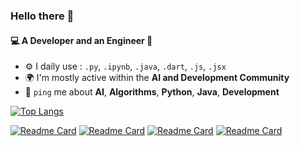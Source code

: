 ### Hello there 👋

#### 💻 A Developer and an Engineer 🔧

- ⚙️ I daily use : `.py`, `.ipynb`, `.java`, `.dart`, `.js`, `.jsx`
- 🌍 I'm mostly active within the **AI and Development Community**
- 💬 `ping` me about **AI**, **Algorithms**, **Python**, **Java**, **Development**

[![Top Langs](https://github-readme-stats.vercel.app/api/top-langs/?username=sohamsangole&layout=donut&theme=tokyonight)](https://github.com/sohamsangole)

[![Readme Card](https://github-readme-stats.vercel.app/api/pin/?username=sohamsangole&repo=DSA&theme=tokyonight)](https://github.com/sohamsangole)
[![Readme Card](https://github-readme-stats.vercel.app/api/pin/?username=sohamsangole&repo=Portfolio&theme=tokyonight)](https://github.com/sohamsangole)
[![Readme Card](https://github-readme-stats.vercel.app/api/pin/?username=sohamsangole&repo=University-Probability-Predictor&theme=tokyonight)](https://github.com/sohamsangole)
[![Readme Card](https://github-readme-stats.vercel.app/api/pin/?username=sohamsangole&repo=Ping-Pong-Game-Reinforcement-Learrning&theme=tokyonight)](https://github.com/sohamsangole)

